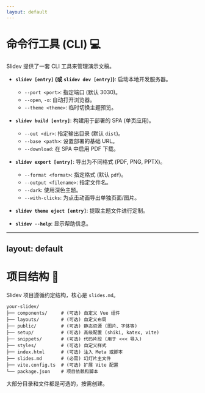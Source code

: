```yaml
---
layout: default
---
```


# 命令行工具 (CLI) 💻

Slidev 提供了一套 CLI 工具来管理演示文稿。

-   **`slidev [entry]` (或 `slidev dev [entry]`)**: 启动本地开发服务器。

    -   `--port <port>`: 指定端口 (默认 3030)。
    -   `--open`, `-o`: 自动打开浏览器。
    -   `--theme <theme>`: 临时切换主题预览。

-   **`slidev build [entry]`**: 构建用于部署的 SPA (单页应用)。

    -   `--out <dir>`: 指定输出目录 (默认 `dist`)。
    -   `--base <path>`: 设置部署的基础 URL。
    -   `--download`: 在 SPA 中启用 PDF 下载。

-   **`slidev export [entry]`**: 导出为不同格式 (PDF, PNG, PPTX)。

    -   `--format <format>`: 指定格式 (默认 `pdf`)。
    -   `--output <filename>`: 指定文件名。
    -   `--dark`: 使用深色主题。
    -   `--with-clicks`: 为点击动画导出单独页面/图片。

-   **`slidev theme eject [entry]`**: 提取主题文件进行定制。

-   **`slidev --help`**: 显示帮助信息。

---

## layout: default

# 项目结构 📁

Slidev 项目遵循约定结构，核心是 `slides.md`。

```text
your-slidev/
├── components/     # (可选) 自定义 Vue 组件
├── layouts/        # (可选) 自定义布局
├── public/         # (可选) 静态资源 (图片、字体等)
├── setup/          # (可选) 高级配置 (shiki, katex, vite)
├── snippets/       # (可选) 代码片段 (用于 <<< 导入)
├── styles/         # (可选) 自定义样式
├── index.html      # (可选) 注入 Meta 或脚本
├── slides.md       # (必需) 幻灯片主文件
├── vite.config.ts  # (可选) 扩展 Vite 配置
└── package.json    # 项目依赖和脚本
```

大部分目录和文件都是可选的，按需创建。
